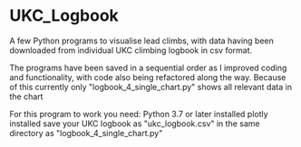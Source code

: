 # UKC_Logbook
A few Python programs to visualise lead climbs, with data having been downloaded from individual UKC climbing logbook in csv format.

The programs have been saved in a sequential order as I improved coding and functionality, with code also being refactored along the way.  Because of this currently only "logbook_4_single_chart.py" shows all relevant data in the chart

For this program to work you need:
  Python 3.7 or later installed 
  plotly installed
  save your UKC logbook as "ukc_logbook.csv" in the same directory as "logbook_4_single_chart.py"
    
